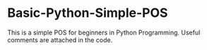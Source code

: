 # Basic-Python-Simple-POS
This is a simple POS for beginners in Python Programming.
Useful comments are attached in the code.
